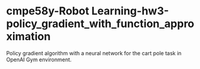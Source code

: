 # cmpe58y-Robot Learning-hw3-policy_gradient_with_function_approximation
Policy gradient algorithm with a neural network for the cart pole task in OpenAI Gym environment.
